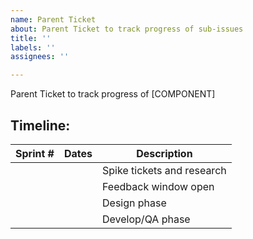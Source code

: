 ```yaml
---
name: Parent Ticket
about: Parent Ticket to track progress of sub-issues
title: ''
labels: ''
assignees: ''

---
```


Parent Ticket to track progress of [COMPONENT]

## Timeline:
| Sprint # | Dates    | Description                                    |
|---------|---------|---------------------------------|
| |        |    Spike tickets and research       |
| |     |    Feedback window open            |
| |        |    Design phase                             |
| |        |    Develop/QA phase                     |
